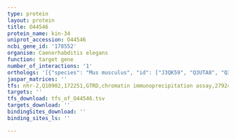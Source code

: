 ```yaml
---
type: protein
layout: protein
title: O44546
protein_name: kin-34
uniprot_accession: O44546
ncbi_gene_id: '178552'
organism: Caenorhabditis elegans
function: target gene
number_of_interactions: '1'
orthologs: '[{"species": "Mus musculus", "id": ["J3QK59", "Q3UTA8", "Q3UT86"]}, {"species": "Rattus norvegicus", "id": ["<a href=\"/protein/f1ltp9\">F1LTP9</a>"]}]'
jaspar_matrices: ''
tfs: nhr-2,Q10902,172251,GTRD,chromatin immunoprecipitation assay,27924024%5Buid%5D,No
targets: ''
tfs_download: tfs_of_O44546.tsv
targets_download: ''
bindingSites_download: ''
binding_sites_ls: ''

---
```


